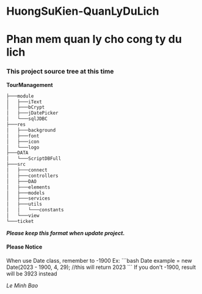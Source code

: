 # HuongSuKien-QuanLyDuLich

<h1>Phan mem quan ly cho cong ty du lich </h1>
<h3>This project source tree at this time</h3>

<b>TourManagement</b>

```bash
├───module
│   ├───iText
│   ├───bCrypt
│   ├───jDatePicker
│   └───sqlJDBC
├───res
│   ├───background
│   ├───font
│   ├───icon
│   └───logo
├───DATA
│   └───ScriptDBFull
├───src
│   ├───connect
│   ├───controllers
│   ├───DAO
│   ├───elements
│   ├───models
│   ├───services
│   ├───utils
│   │   └───constants
│   └───view
└───ticket
```

<b><i>Please keep this format when update project.</i></b>

<h4>Please Notice</h4>
When use Date class, remember to -1900
Ex:
```bash
Date example = new Date(2023 - 1900, 4, 29); //this will return 2023
```
If you don't -1900, result will be 3923 instead

<i>Le Minh Bao</i>
